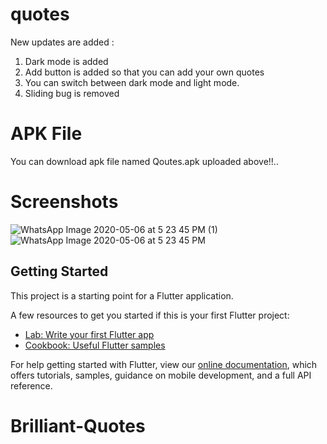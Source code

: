 # quotes

New updates are added :
1. Dark mode is added
2. Add button is added so that you can add your own quotes
3. You can switch between dark mode and light mode.
4. Sliding bug is removed


# APK File

You can download apk file named Qoutes.apk uploaded above!!..

# Screenshots


![WhatsApp Image 2020-05-06 at 5 23 45 PM (1)](https://user-images.githubusercontent.com/42396114/81174023-ad2a2500-8fbe-11ea-9e24-f765d0260faa.jpeg)      ![WhatsApp Image 2020-05-06 at 5 23 45 PM](https://user-images.githubusercontent.com/42396114/81174159-efebfd00-8fbe-11ea-9228-fa15f1bcfbd9.jpeg)




## Getting Started

This project is a starting point for a Flutter application.

A few resources to get you started if this is your first Flutter project:

- [Lab: Write your first Flutter app](https://flutter.dev/docs/get-started/codelab)
- [Cookbook: Useful Flutter samples](https://flutter.dev/docs/cookbook)

For help getting started with Flutter, view our
[online documentation](https://flutter.dev/docs), which offers tutorials,
samples, guidance on mobile development, and a full API reference.
# Brilliant-Quotes
